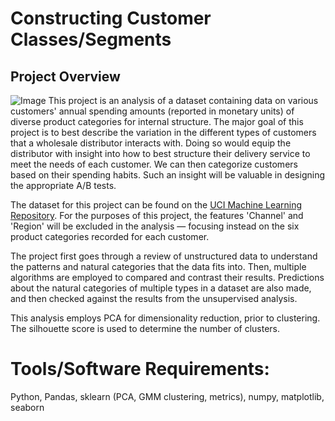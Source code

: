 # Constructing Customer Classes/Segments
## Project Overview
![Image](https://github.com/gmsardane/Customer-Segments/blob/master/CustomerSegmentsClustering.png)
This project is an analysis of a dataset containing data on various customers' annual spending amounts 
(reported in monetary units) of diverse product categories for internal structure. 
The major goal of this project is to best describe the variation in the different types of customers that a 
wholesale distributor interacts with. Doing so would equip the distributor with insight into how to best 
structure their delivery service to meet the needs of each customer. We can then categorize customers based on their spending habits. Such an insight will be valuable in designing the appropriate A/B tests.

The dataset for this project can be found on the [UCI Machine Learning Repository](https://archive.ics.uci.edu/ml/datasets/Wholesale+customers). For the purposes of this project, the features 'Channel' and 'Region' will be excluded in the analysis — focusing instead on the six product categories recorded for each customer.

The project first goes through a review of unstructured data to understand the patterns and natural categories that the data fits into. 
Then, multiple algorithms are employed to compared and contrast their results. Predictions about the natural 
categories of multiple types in a dataset are also made, and then checked against the results from the unsupervised analysis.

This analysis employs PCA for dimensionality reduction, prior to clustering. The silhouette score is used to determine the number of clusters.

# Tools/Software Requirements:
Python, Pandas, sklearn (PCA, GMM clustering, metrics), numpy, matplotlib, seaborn


